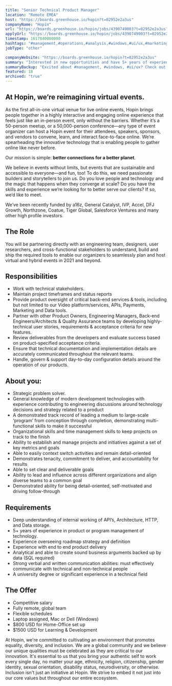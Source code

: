 ```yaml
---
title: "Senior Technical Product Manager"
location: "Remote EMEA"
host: "https://boards.greenhouse.io/hopin?t=02952e2a3us"
companyName: "Hopin"
url: "https://boards.greenhouse.io/hopin/jobs/4390749003?t=02952e2a3us"
applyUrl: "https://boards.greenhouse.io/hopin/jobs/4390749003?t=02952e2a3us#app"
timestamp: 1617840000000
hashtags: "#management,#operations,#analysis,#windows,#ui/ux,#marketing"
jobType: "other"

companyWebsite: "https://boards.greenhouse.io/hopin?t=02952e2a3us"
summary: "Interested in new opportunities and have 5+ years of experience in product or program management of technology? Hopin has a job opening for a Senior Technical Product Manager."
summaryBackup: "Excited about #management, #windows, #ui/ux? Check out this job post!"
featured: 18
archived: "true"
---
```


## At Hopin, we’re reimagining virtual events.

As the first all-in-one virtual venue for live online events, Hopin brings people together in a highly interactive and engaging online experience that feels just like an in-person event, only without the barriers. Whether it’s a 50-person meetup, or a 50,000-person conference—any type of event organizer can host a Hopin event for their attendees, speakers, sponsors, and vendors to convene, learn, and interact face-to-face online. We’re spearheading the innovative technology that is enabling people to gather online like never before.

Our mission is simple: **better connections for a better planet**. 

We believe in events without limits, but events that are sustainable and accessible to everyone—and fun, too! To do this, we need passionate builders and storytellers to join us. Do you love people and technology and the magic that happens when they converge at scale? Do you have the skills and experience we’re looking for to better serve our clients? If so, we’d like to meet.

We’ve been recently funded by a16z, General Catalyst, IVP, Accel, DFJ Growth, Northzone, Coatue, Tiger Global, Salesforce Ventures and many other high profile investors.

## The Role

You will be partnering directly with an engineering team, designers, user researchers, and cross-functional stakeholders to understand, build and ship the required tools to enable our organizers to seamlessly plan and host virtual and hybrid events in 2021 and beyond. 

## Responsibilities

*   Work with technical stakeholders.
*   Maintain project timeframes and status reports
*   Provide product oversight of critical back-end services & tools, including but not limited to our Video platform/services, APIs, Payments, Marketing and Data tools.
*   Partner with other Product Owners, Engineering Managers, Back-end Engineers/Architects & Quality Assurance teams by developing highly-technical user stories, requirements & acceptance criteria for new features.
*   Review deliverables from the developers and evaluate success based on product-specified acceptance criteria.
*   Ensure that technical documentation and implementation details are accurately communicated throughout the relevant teams.
*   Handle, govern & support day-to-day configuration details around the operation of our products.

## About you:

*   Strategic problem solver.
*   General knowledge of modern development technologies with experience contributing to engineering discussions around technology decisions and strategy related to a product
*   A demonstrated track record of leading a medium to large-scale ‘program’ from conception through completion, demonstrating multi-functional skills to make it successful
*   Organizational skills and time management skills to keep projects on track to the finish
*   Ability to establish and manage projects and initiatives against a set of key metrics and goals
*   Able to easily context switch activities and remain detail-oriented
*   Demonstrates tenacity, commitment to deliver, and accountability for results
*   Able to set clear and deliverable goals
*   Ability to lead and influence across different organizations and align diverse teams to a common goal
*   Demonstrated ability for being detail-oriented, self-motivated and driving follow-through

## Requirements

*   Deep understanding of internal working of API’s, Architecture, HTTP, and Data storage.
*   5+ years of experience in product or program management of technology.
*   Experience overseeing roadmap strategy and definition
*   Experience with end to end product delivery
*   Analytical and able to create sound business arguments backed up by data (SQL required)
*   Strong verbal and written communication abilities: must effectively communicate with technical and non-technical people
*   A university degree or significant experience in a technical field

## The Offer

*   Competitive salary
*   Fully remote, global team
*   Flexible schedules
*   Laptop assigned, Mac or Dell (Windows)
*   $800 USD for Home-Office set up
*   $1500 USD for Learning & Development

At Hopin, we're committed to cultivating an environment that promotes equality, diversity, and inclusion. We are a global community and we believe our unique qualities must be celebrated as they are critical to our innovation. It's essential to us that you bring your authentic self to work every single day, no matter your age, ethnicity, religion, citizenship, gender identity, sexual orientation, disability status, neurodiversity, or otherwise. Inclusion isn't just an initiative at Hopin. We strive to embed it not just into our core values but throughout our entire ecosystem.
